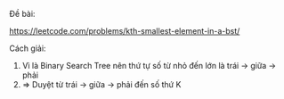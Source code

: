 Đề bài:

https://leetcode.com/problems/kth-smallest-element-in-a-bst/

Cách giải:

1. Vì là Binary Search Tree nên thứ tự số từ nhỏ đến lớn là trái -> giữa -> phải
2. => Duyệt từ trái -> giữa -> phải đến số thứ K